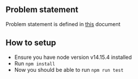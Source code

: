 ## Problem statement
Problem statement is defined in [this](https://docs.google.com/document/d/1dsI4ThZTFpG64R62Sps6Qr7MOTVCahRQ_9KutGbjZqs/edit#) document
## How to setup
- Ensure you have node version v14.15.4 installed
- Run `npm install`
- Now you should be able to run `npm run test`
